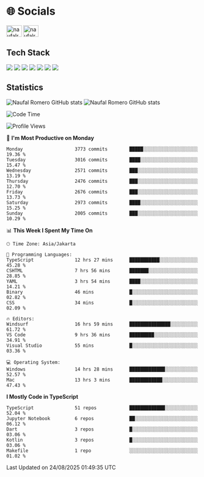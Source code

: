 <h1 align="">🌐 Socials</h1>
<p align="left">
<a href="https://linkedin.com/in/naufal-romero-putra-pratama-9ab816177/" target="blank"><img align="center" src="https://raw.githubusercontent.com/rahuldkjain/github-profile-readme-generator/master/src/images/icons/Social/linked-in-alt.svg" alt="naufalromero" height="30" width="40" /></a>
<a href="https://instagram.com/naufalromero" target="blank"><img align="center" src="https://raw.githubusercontent.com/rahuldkjain/github-profile-readme-generator/master/src/images/icons/Social/instagram.svg" alt="naufalromero" height="30" width="40" /></a>
</p>


<h2 align="">Tech Stack</h2>
<div align="">
  <img src="https://img.shields.io/badge/next.js-000000?style=for-the-badge&logo=nextdotjs&logoColor=white"/>
 <img src="https://img.shields.io/badge/typescript-%23007ACC.svg?style=for-the-badge&logo=typescript&logoColor=white"/>
 <img src="https://img.shields.io/badge/react-%2320232a.svg?style=for-the-badge&logo=react&logoColor=%2361DAFB"/>
 <img src="https://img.shields.io/badge/tailwindcss-%2338B2AC.svg?style=for-the-badge&logo=tailwind-css&logoColor=white"/>
 <img src="https://img.shields.io/badge/Prisma-3982CE?style=for-the-badge&logo=Prisma&logoColor=white"/>
 <img src="https://img.shields.io/badge/javascript-%23323330.svg?style=for-the-badge&logo=javascript&logoColor=%23F7DF1E"/>
 <img src="https://img.shields.io/badge/java-%23ED8B00.svg?style=for-the-badge&logo=openjdk&logoColor=white"/>
</div>


<h2 align="">Statistics</h2>
<div align="">
<img src="https://github-readme-stats-xi-nine-74.vercel.app/api?username=romves&show_icons=true&theme=tokyonight&include_all_commits=true&count_private=true" alt="Naufal Romero GitHub stats"/>
<img src="https://github-readme-stats-xi-nine-74.vercel.app/api/top-langs/?username=romves&theme=tokyonight&hide_border=false&include_all_commits=true&count_private=true&layout=compact" alt="Naufal Romero GitHub stats"/>
</div>

<!--START_SECTION:waka-->
![Code Time](http://img.shields.io/badge/Code%20Time-2%2C824%20hrs%2059%20mins-blue)

![Profile Views](http://img.shields.io/badge/Profile%20Views-0-blue)

📅 **I'm Most Productive on Monday** 

```text
Monday                   3773 commits        █████░░░░░░░░░░░░░░░░░░░░   19.36 % 
Tuesday                  3016 commits        ████░░░░░░░░░░░░░░░░░░░░░   15.47 % 
Wednesday                2571 commits        ███░░░░░░░░░░░░░░░░░░░░░░   13.19 % 
Thursday                 2476 commits        ███░░░░░░░░░░░░░░░░░░░░░░   12.70 % 
Friday                   2676 commits        ███░░░░░░░░░░░░░░░░░░░░░░   13.73 % 
Saturday                 2973 commits        ████░░░░░░░░░░░░░░░░░░░░░   15.25 % 
Sunday                   2005 commits        ███░░░░░░░░░░░░░░░░░░░░░░   10.29 % 
```


📊 **This Week I Spent My Time On** 

```text
🕑︎ Time Zone: Asia/Jakarta

💬 Programming Languages: 
TypeScript               12 hrs 27 mins      ███████████░░░░░░░░░░░░░░   45.28 % 
CSHTML                   7 hrs 56 mins       ███████░░░░░░░░░░░░░░░░░░   28.85 % 
YAML                     3 hrs 54 mins       ████░░░░░░░░░░░░░░░░░░░░░   14.21 % 
Binary                   46 mins             █░░░░░░░░░░░░░░░░░░░░░░░░   02.82 % 
CSS                      34 mins             █░░░░░░░░░░░░░░░░░░░░░░░░   02.09 % 

🔥 Editors: 
Windsurf                 16 hrs 59 mins      ███████████████░░░░░░░░░░   61.72 % 
VS Code                  9 hrs 36 mins       █████████░░░░░░░░░░░░░░░░   34.91 % 
Visual Studio            55 mins             █░░░░░░░░░░░░░░░░░░░░░░░░   03.36 % 

💻 Operating System: 
Windows                  14 hrs 28 mins      █████████████░░░░░░░░░░░░   52.57 % 
Mac                      13 hrs 3 mins       ████████████░░░░░░░░░░░░░   47.43 % 
```

**I Mostly Code in TypeScript** 

```text
TypeScript               51 repos            █████████████░░░░░░░░░░░░   52.04 % 
Jupyter Notebook         6 repos             ██░░░░░░░░░░░░░░░░░░░░░░░   06.12 % 
Dart                     3 repos             █░░░░░░░░░░░░░░░░░░░░░░░░   03.06 % 
Kotlin                   3 repos             █░░░░░░░░░░░░░░░░░░░░░░░░   03.06 % 
Makefile                 1 repo              ░░░░░░░░░░░░░░░░░░░░░░░░░   01.02 % 
```




 Last Updated on 24/08/2025 01:49:35 UTC
<!--END_SECTION:waka-->
